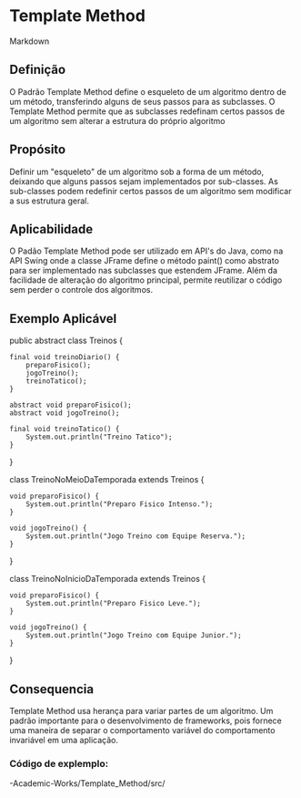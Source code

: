 # Template Method
Markdown

## Definição
O Padrão Template Method define o esqueleto de um algoritmo dentro de um método, transferindo alguns de seus passos para as subclasses. O Template Method permite que as subclasses redefinam certos passos de um algoritmo sem alterar a estrutura do próprio algoritmo

## Propósito
Definir um "esqueleto" de um algoritmo sob a forma de um método, deixando que alguns passos sejam implementados por sub-classes.
As sub-classes podem redefinir certos passos de um algoritmo sem modificar a sus estrutura geral.

## Aplicabilidade
O Padão Template Method pode ser utilizado em API's do Java, como na API Swing onde a classe JFrame define o método paint() como abstrato para ser implementado nas subclasses que estendem JFrame.
Além da facilidade de alteração do algoritmo principal, permite reutilizar o código sem perder o controle dos algoritmos.

## Exemplo Aplicável 

public abstract class Treinos {

	final void treinoDiario() {
		preparoFisico();
		jogoTreino();
		treinoTatico();
	}

	abstract void preparoFisico();
	abstract void jogoTreino();

	final void treinoTatico() {
		System.out.println("Treino Tatico");
	}

}

class TreinoNoMeioDaTemporada extends Treinos {

	void preparoFisico() {
		System.out.println("Preparo Fisico Intenso.");
	}

	void jogoTreino() {
		System.out.println("Jogo Treino com Equipe Reserva.");
	}
}

class TreinoNoInicioDaTemporada extends Treinos {

	void preparoFisico() {
		System.out.println("Preparo Fisico Leve.");
	}

	void jogoTreino() {
		System.out.println("Jogo Treino com Equipe Junior.");
	}

}

## Consequencia
Template Method usa herança para variar partes de um algoritmo.
Um padrão importante para o desenvolvimento de frameworks, pois fornece uma maneira de separar o comportamento variável do comportamento invariável em uma aplicação.

### Código de explemplo:
-Academic-Works/Template_Method/src/
